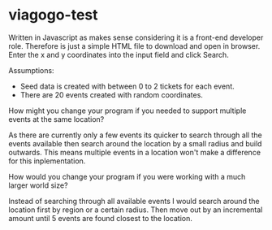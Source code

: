 # viagogo-test

Written in Javascript as makes sense considering it is a front-end developer role. Therefore is just a simple HTML file to download and open in browser. Enter the x and y coordinates into the input field and click Search.

Assumptions:
- Seed data is created with between 0 to 2 tickets for each event.
- There are 20 events created with random coordinates.

How might you change your program if you needed to support multiple events at the same location?

As there are currently only a few events its quicker to search through all the events available then search around the location by a small radius and build outwards. This means multiple events in a location won't make a difference for this inplementation.

How would you change your program if you were working with a much larger world size?

Instead of searching through all available events I would search around the location first by region or a certain radius. Then move out by an incremental amount until 5 events are found closest to the location.
